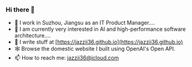 ### Hi there 👋

<!--
**jazzii36/jazzii36** is a ✨ _special_ ✨ repository because its `README.md` (this file) appears on your GitHub profile.-->

- 🔭 I work in Suzhou, Jiangsu as an IT Product Manager....
- 🌱 I am currently very interested in AI and high-performance software architecture....
- 📖 I write stuff at [https://jazzii36.github.io](https://jazzii36.github.io)
- 🕸️ Browse the domestic website I built using OpenAI's Open API.
- 📫 How to reach me: jazzii36@icloud.com

